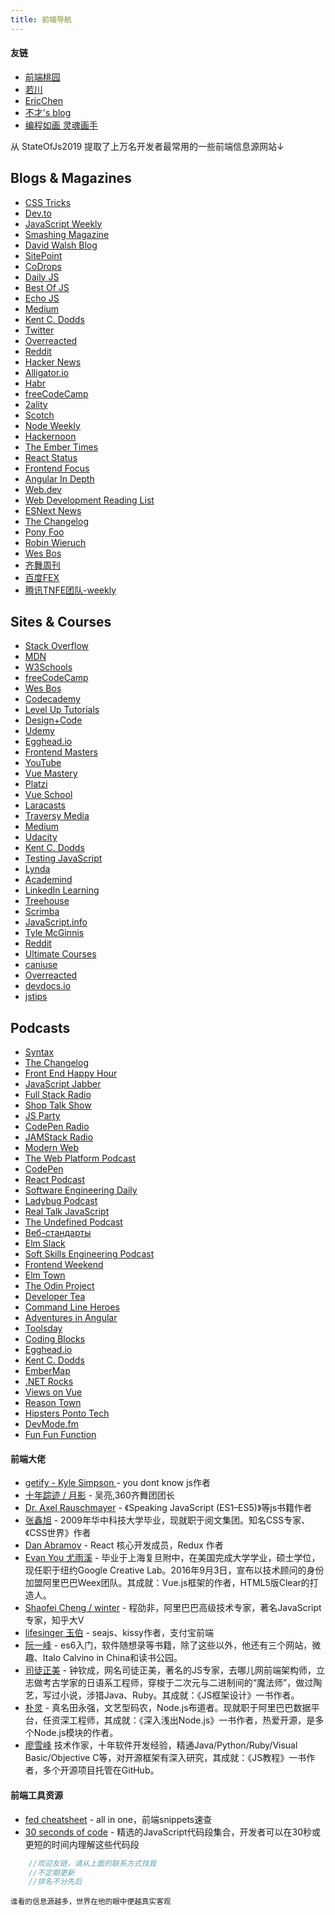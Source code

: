 ```yaml
---
title: 前端导航
---
```


#### 友链
- <a href="http://www.taoweng.site">前端桃园</a>
- <a href="https://www.lxchuan12.cn/">若川</a>
- <a href="https://ericchen.vip/">EricChen</a>
- <a href="https://blog.ncgame.cc/">不才's blog</a>
- <a href="https://drawcode.mdnice.com/">编程如画 灵魂画手</a>
<!-- - <a href="https://leihuang.dev/">Lei Huang</a> -->
<!-- - <a href="https://www.liaoyunduo.top/">小心</a> -->


从 StateOfJs2019 提取了上万名开发者最常用的一些前端信息源网站↓

## Blogs & Magazines
- [CSS Tricks](https://css-tricks.com/)
- [Dev.to](https://dev.to/)
- [JavaScript Weekly](https://javascriptweekly.com/)
- [Smashing Magazine](https://www.smashingmagazine.com/)
- [David Walsh Blog](https://davidwalsh.name/)
- [SitePoint](https://www.sitepoint.com/)
- [CoDrops](https://tympanus.net/codrops/)
- [Daily JS](https://medium.com/dailyjs)
- [Best Of JS](https://bestofjs.org/)
- [Echo JS](https://echojs.com/)
- [Medium](https://medium.com/)
- [Kent C. Dodds](https://kentcdodds.com/blog/)
- [Twitter](https://twitter.com)
- [Overreacted](https://overreacted.io/)
- [Reddit](https://reddit.com)
- [Hacker News](https://news.ycombinator.com/)
- [Alligator.io](https://alligator.io/)
- [Habr](https://habr.com/en/)  
- [freeCodeCamp](https://learn.freecodecamp.one/)
- [2ality](https://2ality.com/)
- [Scotch](https://scotch.io)
- [Node Weekly](https://nodeweekly.com/)
- [Hackernoon](https://hackernoon.com/)
- [The Ember Times](https://the-emberjs-times.ongoodbits.com/)
- [React Status](https://react.statuscode.com/)
- [Frontend Focus](https://frontendfoc.us/)
- [Angular In Depth](https://indepth.dev/)
- [Web.dev](https://web.dev/)
- [Web Development Reading List](https://wdrl.info/)
- [ESNext News](http://esnextnews.com/)
- [The Changelog](https://changelog.com/)
- [Pony Foo](https://ponyfoo.com/)
- [Robin Wieruch](https://www.robinwieruch.de/)
- [Wes Bos](https://wesbos.com/)
- <a href="https://75team.com/">齐舞周刊</a>
- <a href="http://fex.baidu.com/">百度FEX</a>
- <a href="https://github.com/Tnfe/TNFE-Weekly">腾讯TNFE团队-weekly</a>

## Sites & Courses
- [Stack Overflow](https://stackoverflow.com/)
- [MDN](https://developer.mozilla.org/en-US/)
- [W3Schools](https://www.w3schools.com/)
- [freeCodeCamp](https://github.com/freeCodeCamp/freeCodeCamp)
- [Wes Bos](https://wesbos.com/)
- [Codecademy](https://www.codecademy.com/)
- [Level Up Tutorials](https://www.leveluptutorials.com/)
- [Design+Code](https://designcode.io/)
- [Udemy](https://www.udemy.com/) 
- [Egghead.io](https://egghead.io/)
- [Frontend Masters](https://frontendmasters.com/)
- [YouTube](https://youtube.com)
- [Vue Mastery](https://www.vuemastery.com/)
- [Platzi](https://platzi.com/)
- [Vue School](https://vueschool.io/)
- [Laracasts](https://laracasts.com/)
- [Traversy Media](https://www.traversymedia.com/)
- [Medium](https://medium.com/)
- [Udacity](https://www.udacity.com/)
- [Kent C. Dodds](https://kentcdodds.com/blog/)
- [Testing JavaScript](https://testingjavascript.com/)
- [Lynda](https://www.lynda.com/) 
- [Academind](academind)
- [LinkedIn Learning](https://www.linkedin.com/learning/)
- [Treehouse](https://teamtreehouse.com/)
- [Scrimba](https://scrimba.com/)
- [JavaScript.info](https://javascript.info/)
- [Tyle McGinnis](https://tylermcginnis.com/)
- [Reddit](https://reddit.com)
- [Ultimate Courses](https://ultimatecourses.com/)
- [caniuse](https://caniuse.com)
- [Overreacted](https://overreacted.io/)
- [devdocs.io](https://devdocs.io)
- <a href="http://www.jstips.co/">jstips</a>

## Podcasts
- [Syntax](https://syntax.fm/)
- [The Changelog](https://changelog.com/)
- [Front End Happy Hour](https://frontendhappyhour.com/)
- [JavaScript Jabber](https://devchat.tv/js-jabber/)
- [Full Stack Radio](http://www.fullstackradio.com/)
- [Shop Talk Show](https://shoptalkshow.com/)
- [JS Party](https://changelog.com/jsparty)
- [CodePen Radio](https://blog.codepen.io/radio/)
- [JAMStack Radio](https://www.heavybit.com/library/podcasts/jamstack-radio/)
- [Modern Web](https://modernweb.podbean.com/)
- [The Web Platform Podcast](https://thewebplatformpodcast.com/)
- [CodePen](https://codepen.io/)
- [React Podcast](https://reactpodcast.com/)
- [Software Engineering Daily](https://softwareengineeringdaily.com/)
- [Ladybug Podcast](https://ladybug.dev/)
- [Real Talk JavaScript](https://realtalkjavascript.simplecast.com/)
- [The Undefined Podcast](https://undefined.fm/)
- [Веб-стандарты](https://web-standards.ru/)
- [Elm Slack](https://elmlang.herokuapp.com/)
- [Soft Skills Engineering Podcast](https://softskills.audio/)
- [Frontend Weekend](https://frontendweekend.ml/)
- [Elm Town](https://elmtown.simplecast.fm/)
- [The Odin Project](https://www.theodinproject.com/)
- [Developer Tea](https://developertea.simplecast.fm/)
- [Command Line Heroes](https://www.redhat.com/en/command-line-heroes)
- [Adventures in Angular](https://devchat.tv/adv-in-angular/)
- [Toolsday](https://spec.fm/podcasts/toolsday)
- [Coding Blocks](https://www.codingblocks.net/)
- [Egghead.io](https://egghead.io/)
- [Kent C. Dodds](https://kentcdodds.com/blog/)
- [EmberMap](https://embermap.com/)
- [.NET Rocks](https://www.dotnetrocks.com/)
- [Views on Vue](https://devchat.tv/views-on-vue/)
- [Reason Town](https://player.fm/series/reason-town)
- [Hipsters Ponto Tech](https://hipsters.tech/)
- [DevMode.fm](https://devmode.fm/)
- [Fun Fun Function](https://www.youtube.com/channel/UCO1cgjhGzsSYb1rsB4bFe4Q)

#### 前端大佬
- <a href="https://me.getify.com/">getify - Kyle Simpson </a> - you dont know js作者
- <a href="https://www.h5jun.com/">十年踪迹 / 月影</a> - 吴亮,360齐舞团团长
- <a href="http://dr-axel.de/">Dr. Axel Rauschmayer</a> - 《Speaking JavaScript (ES1–ES5)》等js书籍作者
- <a href="https://www.zhangxinxu.com/">张鑫旭</a> - 2009年华中科技大学毕业，现就职于阅文集团。知名CSS专家、《CSS世界》作者
- <a href="https://overreacted.io/">Dan Abramov</a> - React 核心开发成员，Redux 作者
- <a href="http://evanyou.me">Evan You 尤雨溪</a> - 毕业于上海复旦附中，在美国完成大学学业，硕士学位，现任职于纽约Google Creative Lab。2016年9月3日，宣布以技术顾问的身份加盟阿里巴巴Weex团队。其成就：Vue.js框架的作者，HTML5版Clear的打造人。
- <a href="https://github.com/wintercn">Shaofei Cheng / winter</a> - 程劭非，阿里巴巴高级技术专家，著名JavaScript专家，知乎大V
- <a href="https://github.com/lifesinger">lifesinger 玉伯</a> - seajs、kissy作者，支付宝前端
- <a href="http://www.ruanyifeng.com/blog/">阮一峰</a> - es6入门，软件随想录等书籍，除了这些以外，他还有三个网站，微趣、Italo Calvino in China和读书公园。
- <a href="http://github.com/RubyLouvre">司徒正美</a> - 钟钦成，网名司徒正美，著名的JS专家，去哪儿网前端架构师，立志做考古学家的日语系工程师，穿梭于二次元与二进制间的“魔法师”，做过陶艺，写过小说，涉猎Java、Ruby。其成就：《JS框架设计》一书作者。
- <a href="https://github.com/JacksonTian">朴灵</a> - 真名田永强，文艺型码农，Node.js布道者。现就职于阿里巴巴数据平台，任资深工程师，其成就：《深入浅出Node.js》一书作者，热爱开源，是多个Node.js模块的作者。
- <a href="https://github.com/michaelliao">廖雪峰</a> 技术作家，十年软件开发经验，精通Java/Python/Ruby/Visual Basic/Objective C等，对开源框架有深入研究，其成就：《JS教程》一书作者，多个开源项目托管在GitHub。

<!-- #### 高质量的前端公号
- 前端桃园 -->

#### 前端工具资源
- <a href="https://devhints.io/">fed cheatsheet</a> - all in one，前端snippets速查
- <a href="https://github.com/30-seconds/30-seconds-of-code">30 seconds of code</a> - 精选的JavaScript代码段集合，开发者可以在30秒或更短的时间内理解这些代码段

<!-- #### rss -->

<!-- #### FE Conf -->

```js
    //欢迎友链，请从上面的联系方式找我
    //不定期更新
    //排名不分先后
```

<small>谁看的信息源越多，世界在他的眼中便越真实客观</small>